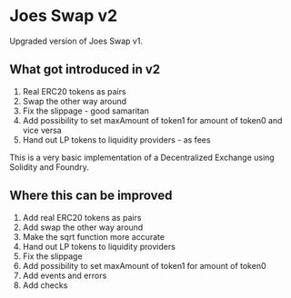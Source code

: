 # Joes Swap v2
Upgraded version of Joes Swap v1.

## What got introduced in v2
1. Real ERC20 tokens as pairs
2. Swap the other way around
3. Fix the slippage - good samaritan
4. Add possibility to set maxAmount of token1 for amount of token0 and vice versa
5. Hand out LP tokens to liquidity providers - as fees

This is a very basic implementation of a Decentralized Exchange using Solidity and Foundry.

## Where this can be improved
1. Add real ERC20 tokens as pairs
2. Add swap the other way around
3. Make the sqrt function more accurate
4. Hand out LP tokens to liquidity providers
5. Fix the slippage
6. Add possibility to set maxAmount of token1 for amount of token0
7. Add events and errors
8. Add checks


